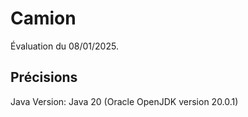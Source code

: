 # Camion

Évaluation du 08/01/2025.

## Précisions

Java Version: Java 20 (Oracle OpenJDK version 20.0.1)
